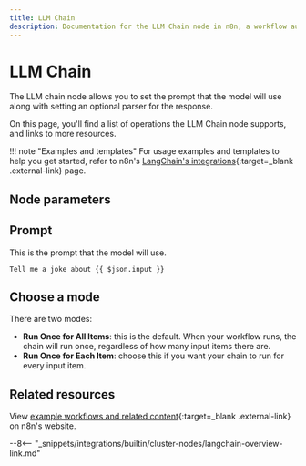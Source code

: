 ```yaml
---
title: LLM Chain
description: Documentation for the LLM Chain node in n8n, a workflow automation platform. Includes details of operations and configuration, and links to examples and credentials information.
---
```


# LLM Chain

The LLM chain node allows you to set the prompt that the model will use along with setting an optional parser for the response.

On this page, you'll find a list of operations the LLM Chain node supports, and links to more resources.

!!! note "Examples and templates"
	For usage examples and templates to help you get started, refer to n8n's [LangChain's integrations](https://n8n.io/integrations/langchain/){:target=_blank .external-link} page.
	
## Node parameters

## Prompt
This is the prompt that the model will use.

```
Tell me a joke about {{ $json.input }}
```
	
## Choose a mode

There are two modes:

* **Run Once for All Items**: this is the default. When your workflow runs, the chain will run once, regardless of how many input items there are.
* **Run Once for Each Item**: choose this if you want your chain to run for every input item.

## Related resources

View [example workflows and related content](https://n8n.io/integrations/langchain/){:target=_blank .external-link} on n8n's website.

--8<-- "_snippets/integrations/builtin/cluster-nodes/langchain-overview-link.md"
